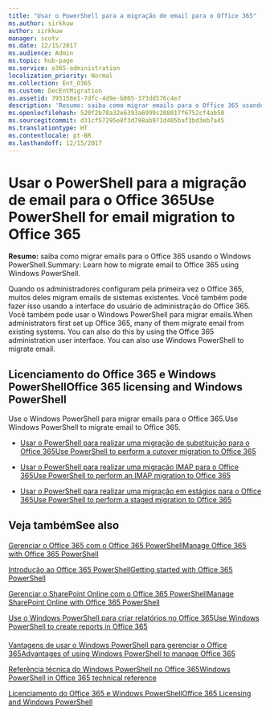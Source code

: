 ```yaml
---
title: "Usar o PowerShell para a migração de email para o Office 365"
ms.author: sirkkuw
author: sirkkuw
manager: scotv
ms.date: 12/15/2017
ms.audience: Admin
ms.topic: hub-page
ms.service: o365-administration
localization_priority: Normal
ms.collection: Ent_O365
ms.custom: DecEntMigration
ms.assetid: 795158e1-7dfc-4d9e-b805-373dd576c4e7
description: 'Resumo: saiba como migrar emails para o Office 365 usando o Windows PowerShell.'
ms.openlocfilehash: 520f2b78a32e6393a6999c208017f6752cf4ab50
ms.sourcegitcommit: d31cf57295e8f3d798ab971d405baf3bd3eb7a45
ms.translationtype: HT
ms.contentlocale: pt-BR
ms.lasthandoff: 12/15/2017
---
```

# <a name="use-powershell-for-email-migration-to-office-365"></a><span data-ttu-id="68140-103">Usar o PowerShell para a migração de email para o Office 365</span><span class="sxs-lookup"><span data-stu-id="68140-103">Use PowerShell for email migration to Office 365</span></span>

 <span data-ttu-id="68140-104">**Resumo:** saiba como migrar emails para o Office 365 usando o Windows PowerShell.</span><span class="sxs-lookup"><span data-stu-id="68140-104">Summary: Learn how to migrate email to Office 365 using Windows PowerShell.</span></span>
  
<span data-ttu-id="68140-p101">Quando os administradores configuram pela primeira vez o Office 365, muitos deles migram emails de sistemas existentes. Você também pode fazer isso usando a interface do usuário de administração do Office 365. Você também pode usar o Windows PowerShell para migrar emails.</span><span class="sxs-lookup"><span data-stu-id="68140-p101">When administrators first set up Office 365, many of them migrate email from existing systems. You can also do this by using the Office 365 administration user interface. You can also use Windows PowerShell to migrate email.</span></span>
  
## <a name="office-365-licensing-and-windows-powershell"></a><span data-ttu-id="68140-108">Licenciamento do Office 365 e Windows PowerShell</span><span class="sxs-lookup"><span data-stu-id="68140-108">Office 365 licensing and Windows PowerShell</span></span>

<span data-ttu-id="68140-109">Use o Windows PowerShell para migrar emails para o Office 365.</span><span class="sxs-lookup"><span data-stu-id="68140-109">Use Windows PowerShell to migrate email to Office 365.</span></span> 
  
- [<span data-ttu-id="68140-110">Usar o PowerShell para realizar uma migração de substituição para o Office 365</span><span class="sxs-lookup"><span data-stu-id="68140-110">Use PowerShell to perform a cutover migration to Office 365</span></span>](use-powershell-to-perform-a-cutover-migration-to-office-365.md)
    
- [<span data-ttu-id="68140-111">Usar o PowerShell para realizar uma migração IMAP para o Office 365</span><span class="sxs-lookup"><span data-stu-id="68140-111">Use PowerShell to perform an IMAP migration to Office 365</span></span>](use-powershell-to-perform-an-imap-migration-to-office-365.md)
    
- [<span data-ttu-id="68140-112">Usar o PowerShell para realizar uma migração em estágios para o Office 365</span><span class="sxs-lookup"><span data-stu-id="68140-112">Use PowerShell to perform a staged migration to Office 365</span></span>](use-powershell-to-perform-a-staged-migration-to-office-365.md)
    
## <a name="see-also"></a><span data-ttu-id="68140-113">Veja também</span><span class="sxs-lookup"><span data-stu-id="68140-113">See also</span></span>

#### 

[<span data-ttu-id="68140-114">Gerenciar o Office 365 com o Office 365 PowerShell</span><span class="sxs-lookup"><span data-stu-id="68140-114">Manage Office 365 with Office 365 PowerShell</span></span>](manage-office-365-with-office-365-powershell.md)
  
[<span data-ttu-id="68140-115">Introdução ao Office 365 PowerShell</span><span class="sxs-lookup"><span data-stu-id="68140-115">Getting started with Office 365 PowerShell</span></span>](getting-started-with-office-365-powershell.md)
  
[<span data-ttu-id="68140-116">Gerenciar o SharePoint Online com o Office 365 PowerShell</span><span class="sxs-lookup"><span data-stu-id="68140-116">Manage SharePoint Online with Office 365 PowerShell</span></span>](manage-sharepoint-online-with-office-365-powershell.md)
  
[<span data-ttu-id="68140-117">Use o Windows PowerShell para criar relatórios no Office 365</span><span class="sxs-lookup"><span data-stu-id="68140-117">Use Windows PowerShell to create reports in Office 365</span></span>](use-windows-powershell-to-create-reports-in-office-365.md)
#### 

<span data-ttu-id="68140-118">[Vantagens de usar o Windows PowerShell para gerenciar o Office 365]((http://technet.microsoft.com/library/15144a50-453e-4cd5-befd-bc6736697967.aspx))</span><span class="sxs-lookup"><span data-stu-id="68140-118">[Advantages of using Windows PowerShell to manage Office 365]((http://technet.microsoft.com/library/15144a50-453e-4cd5-befd-bc6736697967.aspx))</span></span>
  
<span data-ttu-id="68140-119">[Referência técnica do Windows PowerShell no Office 365]((http://technet.microsoft.com/library/10d5c66a-7579-4319-aaa5-7a5e21d49cea.aspx))</span><span class="sxs-lookup"><span data-stu-id="68140-119">[Windows PowerShell in Office 365 technical reference]((http://technet.microsoft.com/library/10d5c66a-7579-4319-aaa5-7a5e21d49cea.aspx))</span></span>
  
<span data-ttu-id="68140-120">[Licenciamento do Office 365 e Windows PowerShell]((http://technet.microsoft.com/library/6ca0e430-f7ba-4184-becf-14c6c5c8dde5.aspx))</span><span class="sxs-lookup"><span data-stu-id="68140-120">[Office 365 Licensing and Windows PowerShell]((http://technet.microsoft.com/library/6ca0e430-f7ba-4184-becf-14c6c5c8dde5.aspx))</span></span>

